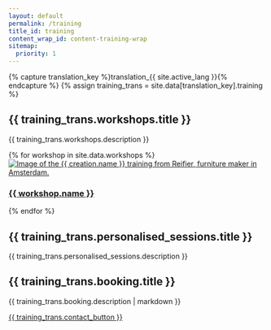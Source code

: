 ```yaml
---
layout: default
permalink: /training
title_id: training
content_wrap_id: content-training-wrap
sitemap:
  priority: 1
---
```


{% capture translation_key %}translation_{{ site.active_lang }}{% endcapture %}
{% assign training_trans = site.data[translation_key].training %}

## {{ training_trans.workshops.title }}

{{ training_trans.workshops.description }}

<div class="creations-container">
  {% for workshop in site.data.workshops %}
    <div class="creation-card">
      <a href="{{ 'workshops/' | append: workshop.url_tag | relative_url }}">
        <div class="creation-image-wrap">
            <img
              {% include img-responsive-content.html name=workshop.main_image default_size="400" %}
              sizes="(max-width: 600px) 80vw, (max-width: 900px) 40vw, 250px"
              alt="Image of the {{ creation.name }} training from Reifier, furniture maker in Amsterdam."
              class="creation-image"
            >
        </div>
        <h3 class="creation-name navigation-button">{{ workshop.name }}</h3>
      </a>
    </div>
  {% endfor %}
</div>

## {{ training_trans.personalised_sessions.title }}

{{ training_trans.personalised_sessions.description }}

## {{ training_trans.booking.title }}

{{ training_trans.booking.description | markdown }}

<p class="center-align">
<a href="{{ 'contact' | relative_url  }}" class="button navigation-button">{{ training_trans.contact_button }}</a>
</p>
